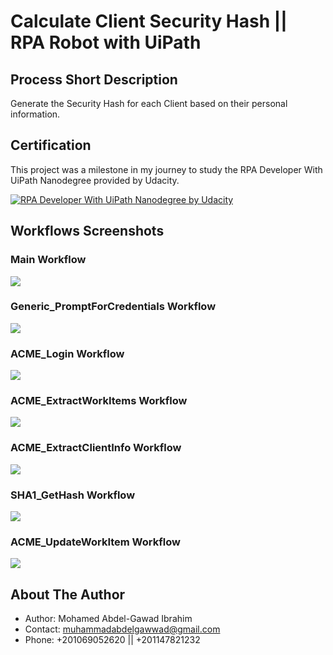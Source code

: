 # Calculate Client Security Hash  || RPA Robot with UiPath

## Process Short Description
Generate the Security Hash for each Client based on their personal information.

## Certification

This project was a milestone in my journey to study the RPA Developer With UiPath Nanodegree provided by Udacity.

[![RPA Developer With UiPath Nanodegree by Udacity](readme_screenshots/RPA-Developer-With-UiPath-Nanodegree.png)](https://confirm.udacity.com/JVFFYTKP "RPA Developer With UiPath Nanodegree by Udacity")

## Workflows Screenshots

### Main Workflow
<img src="readme_screenshots/0_Main.jpg">

### Generic_PromptForCredentials Workflow
<img src="readme_screenshots/1_PromptForCredentials.jpg">

### ACME_Login Workflow
<img src="readme_screenshots/4_LogInACME.jpg">

### ACME_ExtractWorkItems Workflow
<img src="readme_screenshots/5_ACME_ExtractClientInfo.jpg">

### ACME_ExtractClientInfo Workflow
<img src="readme_screenshots/5_ACME_ExtractClientInfo.jpg">

### SHA1_GetHash Workflow
<img src="readme_screenshots/6_SHA1_GetHash.jpg">

### ACME_UpdateWorkItem Workflow
<img src="readme_screenshots/7_ACME_UpdateWorkItem.jpg">

## About The Author

* Author: Mohamed Abdel-Gawad Ibrahim
* Contact: muhammadabdelgawwad@gmail.com
* Phone: +201069052620 || +201147821232
